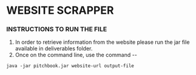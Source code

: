 # WEBSITE SCRAPPER

### INSTRUCTIONS TO RUN THE FILE

1. In order to retrieve information from the website please run the jar file available in deliverables folder.
2. Once on the command line, use the command --

```shell
java -jar pitchbook.jar website-url output-file
```
